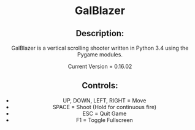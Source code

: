 
<div style="text-align:center">
  <h1>GalBlazer</h1>
  
  <h2>Description:</h2>
  <p>GalBlazer is a vertical scrolling shooter written in Python 3.4 using the Pygame modules.<p>
  
  Current Version = 0.16.02
  
  <h2>Controls:</h2>
  <ul>
    <li>UP, DOWN, LEFT, RIGHT = Move</li>
    <li>SPACE = Shoot (Hold for continuous fire)</li>
    <li>ESC = Quit Game</li>
	<li>F1 = Toggle Fullscreen</li>
  </ul>
</div>
